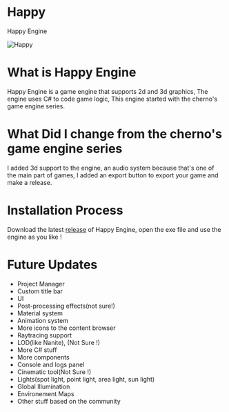 # Happy
Happy Engine


![Happy](https://github.com/TotoTota/Liberty-Engine/assets/124183283/c828dea8-f1f9-4ce4-9a28-0bf789e265e1)

# What is Happy Engine

Happy Engine is a game engine that supports 2d and 3d graphics, The engine uses C# to code game logic, This engine started with the cherno's
game engine series.

# What Did I change from the cherno's game engine series

I added 3d support to the engine, an audio system because that's one of the main part of games, I added an export button to export your game
and make a release.

# Installation Process

Download the latest [release](https://github.com/TotoTota/Happy-Engine/releases) of Happy Engine, open the exe file
and use the engine as you like !

# Future Updates

- Project Manager
- Custom title bar
- UI
- Post-processing effects(not sure!)
- Material system
- Animation system
- More icons to the content browser
- Raytracing support
- LOD(like Nanite), (Not Sure !)
- More C# stuff
- More components
- Console and logs panel
- Cinematic tool(Not Sure !)
- Lights(spot light, point light, area light, sun light)
- Global Illumination
- Environement Maps
- Other stuff based on the community
